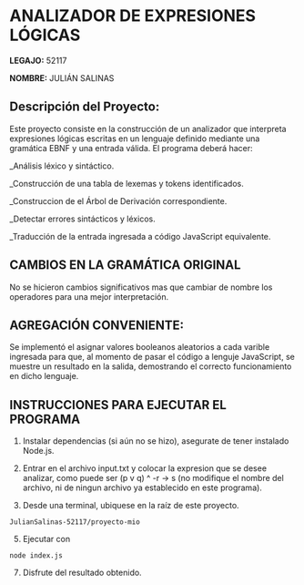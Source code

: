 # ANALIZADOR DE EXPRESIONES LÓGICAS
**LEGAJO:** 52117

**NOMBRE:** JULIÁN SALINAS

## Descripción del Proyecto:
Este proyecto consiste en la construcción de un analizador que interpreta expresiones lógicas escritas en un lenguaje definido mediante una gramática EBNF y una entrada válida. El programa deberá hacer:

_Análisis léxico y sintáctico.

_Construcción de una tabla de lexemas y tokens identificados.

_Construccion de el Árbol de Derivación correspondiente.

_Detectar errores sintácticos y léxicos.

_Traducción de la entrada ingresada a código JavaScript equivalente.


## CAMBIOS EN LA GRAMÁTICA ORIGINAL

No se hicieron cambios significativos mas que cambiar de nombre los operadores para una mejor interpretación.

## AGREGACIÓN CONVENIENTE: 
Se implementó el asignar valores booleanos aleatorios a cada varible ingresada para que, al momento de 
pasar el código a lenguje JavaScript, se muestre un resultado en la salida, demostrando el correcto funcionamiento en
dicho lenguaje.

## INSTRUCCIONES PARA EJECUTAR EL PROGRAMA

1. Instalar dependencias (si aún no se hizo), asegurate de tener instalado Node.js.

2. Entrar en el archivo input.txt y colocar la expresion que se desee analizar, como puede ser (p v q) ^ -r -> s (no modifique
   el nombre del archivo, ni de ningun archivo ya establecido en este programa).

3. Desde una terminal, ubiquese en la raíz de este proyecto.
````
JulianSalinas-52117/proyecto-mio
````

5. Ejecutar con
  ````
node index.js
````

7. Disfrute del resultado obtenido.

   
  







